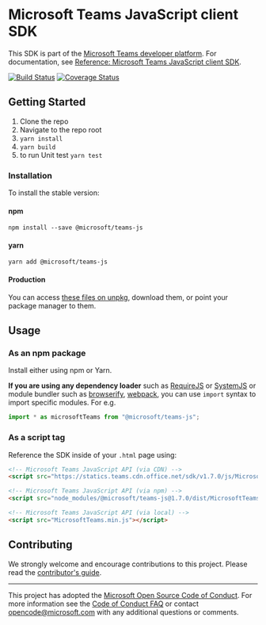 # Microsoft Teams JavaScript client SDK

This SDK is part of the [Microsoft Teams developer platform](https://developer.microsoft.com/microsoft-teams). For documentation, see [Reference: Microsoft Teams JavaScript client SDK](https://docs.microsoft.com/en-us/javascript/api/overview/msteams-client).

[![Build Status](https://travis-ci.org/OfficeDev/microsoft-teams-library-js.svg?branch=master)](https://travis-ci.org/OfficeDev/microsoft-teams-library-js)
[![Coverage Status](https://coveralls.io/repos/github/OfficeDev/microsoft-teams-library-js/badge.svg?branch=master)](https://coveralls.io/github/OfficeDev/microsoft-teams-library-js?branch=master)

## Getting Started

1.  Clone the repo
2.  Navigate to the repo root
3.  `yarn install`
4.  `yarn build`
5.  to run Unit test `yarn test`

### Installation

To install the stable version:

#### npm

`npm install --save @microsoft/teams-js`

#### yarn

`yarn add @microsoft/teams-js`

#### Production

You can access [these files on unpkg](https://statics.teams.cdn.office.net/sdk/v1.7.0/js/MicrosoftTeams.min.js), download them, or point your package manager to them.

## Usage

### As an npm package

Install either using npm or Yarn.

**If you are using any dependency loader** such as [RequireJS](http://requirejs.org/) or [SystemJS](https://github.com/systemjs/systemjs) or module bundler such as [browserify](http://browserify.org/), [webpack](https://webpack.github.io/), you can use `import` syntax to import specific modules. For e.g.

```typescript
import * as microsoftTeams from "@microsoft/teams-js";
```

### As a script tag

Reference the SDK inside of your `.html` page using:

```html
<!-- Microsoft Teams JavaScript API (via CDN) -->
<script src="https://statics.teams.cdn.office.net/sdk/v1.7.0/js/MicrosoftTeams.min.js" integrity="sha384-00JbifySIlPvW32u9rSurgu8PujfL6XFdV9iNn4ZWyurJJ33MFvpwPqmCHDq9ADv" crossorigin="anonymous"></script>

<!-- Microsoft Teams JavaScript API (via npm) -->
<script src="node_modules/@microsoft/teams-js@1.7.0/dist/MicrosoftTeams.min.js"></script>

<!-- Microsoft Teams JavaScript API (via local) -->
<script src="MicrosoftTeams.min.js"></script>
```

## Contributing

We strongly welcome and encourage contributions to this project. Please read the [contributor's guide](CONTRIBUTING.md).

---

This project has adopted the [Microsoft Open Source Code of Conduct](https://opensource.microsoft.com/codeofconduct/). For more information see the [Code of Conduct FAQ](https://opensource.microsoft.com/codeofconduct/faq/) or contact [opencode@microsoft.com](mailto:opencode@microsoft.com) with any additional questions or comments.
